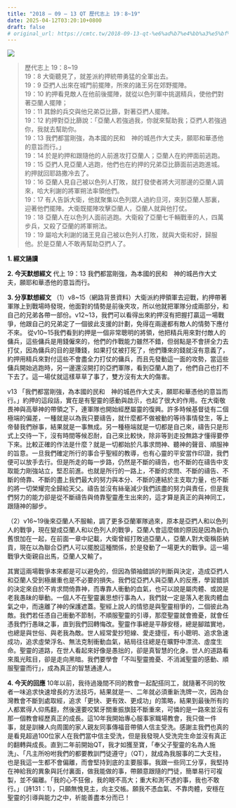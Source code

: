 ```yaml
---
title: "2018 – 09 – 13 QT 歷代志上 19：8~19"
date: 2025-04-12T03:20:10+0800
draft: false
# original_url: https://cmtc.tw/2018-09-13-qt-%e6%ad%b7%e4%bb%a3%e5%bf%97%e4%b8%8a-19%ef%bc%9a819
---
```


![](/images/qt.jpg)
> 歷代志上 19：8\~19  
> 19：8 大衛聽見了，就差派約押統帶勇猛的全軍出去。  
> 19：9 亞捫人出來在城門前擺陣，所來的諸王另在郊野擺陣。  
> 19：10 約押看見敵人在他前後擺陣，就從以色列軍中挑選精兵，使他們對著亞蘭人擺陣；  
> 19：11 其餘的兵交與他兄弟亞比篩，對著亞捫人擺陣。  
> 19：12 約押對亞比篩說：「亞蘭人若強過我，你就來幫助我；亞捫人若強過你，我就去幫助你。  
> 19：13 我們都當剛強，為本國的民和　神的城邑作大丈夫，願耶和華憑他的意旨而行。」  
> 19：14 於是約押和跟隨他的人前進攻打亞蘭人；亞蘭人在約押面前逃跑。  
> 19：15 亞捫人見亞蘭人逃跑，他們也在約押的兄弟亞比篩面前逃跑進城。約押就回耶路撒冷去了。  
> 19：16 亞蘭人見自己被以色列人打敗，就打發使者將大河那邊的亞蘭人調來，哈大利謝的將軍朔法率領他們。  
> 19：17 有人告訴大衛，他就聚集以色列眾人過約旦河，來到亞蘭人那裏，迎著他們擺陣。大衛既擺陣攻擊亞蘭人，亞蘭人就與他打仗。  
> 19：18 亞蘭人在以色列人面前逃跑。大衛殺了亞蘭七千輛戰車的人，四萬步兵，又殺了亞蘭的將軍朔法。  
> 19：19 屬哈大利謝的諸王見自己被以色列人打敗，就與大衛和好，歸服他。於是亞蘭人不敢再幫助亞捫人了。

**1. 經文誦讀**

**2.  今天默想經文**
代上 19：13 我們都當剛強，為本國的民和　神的城邑作大丈夫，願耶和華憑他的意旨而行。

**3. 分享默想經文**
（1）v8\~15（網路背景資料）大衛派約押領軍去迎戰，約押帶著軍隊上到戰場時發現，他面對的情勢是前後夾攻，所以他就把軍隊分成兩部分，和自己的兄弟各帶一部份。v12\~13，我們可以看得出來約押沒有把握打贏這一場戰爭，他跟自己的兄弟定了一個彼此支援的計劃，免得在兩邊都有敵人的情勢下應付不來。 從v10\~15我們看到約押是一個非常聰明的將領，他把精兵用來對付敵人的傭兵，這些傭兵是用錢僱來的，他們的作戰能力雖然不錯，但弱點是不會拼全力去打仗，因為傭兵的目的是賺錢，如果打仗被打死了，他們賺來的錢就沒有意義了，約押用精兵來對付這些不會盡全力打仗的傭兵，而且先發動這一面的攻勢，當這些傭兵開始逃跑時，另一邊還沒開打的亞捫軍隊，看到亞蘭人跑了，他們自己也打不下去了。這一場仗就這樣草草了事了，雙方沒有太大的傷害。

v13 「我們都當剛強，為本國的民和　神的城邑作大丈夫，願耶和華憑他的意旨而行。」約押的這段話，實在是有聖靈的感動與啟示，也起了很大的作用。在大衛敬畏神與高舉神的帶領之下，連軍隊也開始經歷屬靈的復興。許多時候基督徒有二個極端的偏差，一種就是以為我只要禱告，就什麼都不做被動的等待事情發生，等上帝替我們辦事，結果就是一事無成。另一種極端就是一切都是自己來，禱告只是形式上交待一下，沒有時間等候忍耐，自己來比較快，除非等到走投無路才懂得要停下來。比較正確的作法是什麼？就是一切都始於凡事求問神、聽神的聲音、順服神的旨意。一旦我們確定所行的事合乎聖經的教導，也有心靈的平安當作印證，我們便可以放手去行。但是所走的每一步路，仍然是不斷的禱告，也不斷的在禱告中支取能力剛強站立，堅忍前進。也就是所行的一路上，不斷的求問、不斷的禱告、不斷的倚靠、不斷的盡上我們最大的努力與本分、不斷的連結於主支取力量，也不斷的將一切榮耀完全歸給天父。禱告並沒有絲毫減少我們該盡的努力與責任，但是我們努力的能力卻是從不斷禱告與倚靠聖靈產生出來的，這才算是真正的與神同工，跟隨神的腳步。

（2）v16\~19後來亞蘭人不服輸，調了更多亞蘭軍隊過來，原本是亞捫人和以色列人的戰爭，現在變成亞蘭人和以色列人的戰爭，亞蘭人會這麼做的原因是因為新仇舊恨加在一起，在前面一章中記載，大衛曾經打敗過亞蘭人，亞蘭人對大衛稱臣納貢，現在以為聯合亞捫人可以擺脫這種關係，於是發動了一場更大的戰爭。這一場戰爭大衛親自出馬，亞蘭人又輸了。

其實這兩場戰爭本來都是可以避免的，但因為領袖錯誤的判斷與決定，造成亞捫人和亞蘭人受到極嚴重也是不必要的損失。我們從亞捫人與亞蘭人的反應，學習錯誤的決定來自於不肯求問倚靠神，而專靠人衝動的血氣，也可以說是屬肉體、或說是老我愚昧的舉動。一個人不在聖靈裏思想行事為人，我們就一定是落入老我肉體血氣之中，而遠離了神的保護遮蓋。聖經上說人的情慾是與聖靈相爭的，二個彼此為敵。我們若任憑自己衝動不節制，不順服聖靈的引導，那麼聖靈就會擔憂，就會任憑我們行愚昧之事，直到我們回轉悔改。聖靈作事總是平靜安穩，總是腳踏實地，也總是與世俗、與老我為敵。世人經常愛抄短線、愛走捷徑，有小聰明、追求急速成功，追求虛榮浮名、無法克制衝動血氣，結局往往總是在曠野中漂流、虛度生命。聖靈的道路，在世人看起來好像是愚拙的，卻是真智慧的化身。世人的道路看來風光眩目，卻是走向黑暗。我們要學會「不叫聖靈擔憂、不消滅聖靈的感動、順服聖靈而行」，成為真正的智慧通達人。

**4. 今天的回應**
10年以前，我待過幾間不同的教會一起配搭同工，就隨著不同的牧者一味追求快速增長的方法技巧，結果就是一、二年就必須重新洗牌一次，因為台灣教會不斷到處取經，追求「更快、更有效、更成功」的策略，結果到最後所有的人都累得人仰馬翻，然後還要咬緊牙關重振旗鼓不斷重來，可憐的是一路來並沒有那一個教會經歷真正的成長。這10年我開始專心服事家職場教會，我只做一件事，就是訓練人向周圍的家人親友同事傳福音帶領人信主受洗。感謝主我們也真的是看見超過100位家人在我們當中信主受洗，但是我發現人受洗完生命並沒有真正的翻轉與成長。直到二年前開始QT，我才如獲至寶，「奉父子聖靈的名為人施洗」、「凡主所吩咐我們的都要教訓門徒遵守」（QT），就成為我服事的二大支柱，也是我這一生都不會偏離，而會堅持到底的主要服事。我跟一些同工分享，我堅持在神給我的異象與託付裏面，做我能做的事，帶願意跟隨的門徒，簡單易行可複製，並不偏離。「我的心不狂傲，我的眼不高大；重大和測不透的事，我也不敢行。」（詩131：1），只願無愧見主，向主交帳。願我不憑血氣、不靠肉體，安穩在聖靈的引導與能力之中，祈能善盡本分而已！

